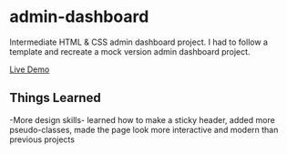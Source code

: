 # admin-dashboard
Intermediate HTML & CSS admin dashboard project. I had to follow a template and recreate a mock version admin dashboard project.

[Live Demo](https://paulinalasko.github.io/admin-dashboard)

## Things Learned
-More design skills- learned how to make a sticky header, added more pseudo-classes, made the page look more interactive and modern than previous projects
